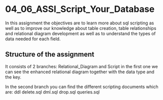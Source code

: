 # 04_06_ASSI_Script_Your_Database
In this assignment the objectives are to learn more about sql scripting as well as to improve our knowledge about table creation, table relationships and relational diagram development as well as to understand the types of data needed for each field.

## Structure of the assignment
It consists of 2 branches: Relational_Diagram and Script
in the first one we can see the enhanced relational diagram together with the data type and the key.

In the second branch you can find the different scripting documents which are: ddl delete.sql dml.sql drop.sql queries.sql





